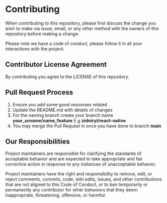 # Contributing

When contributing to this repository, please first discuss the change you wish to make via issue,
email, or any other method with the owners of this repository before making a change.

Please note we have a code of conduct, please follow it in all your interactions with the project.

## Contributor License Agreement

By contributing you agree to the LICENSE of this repository.

## Pull Request Process

1. Ensure you add some good resourses related
2. Update the README.md with details of changes
3. For the naming branch create your branch name **your_urname/name_feature** E.g **zidniryi/react-native**
4. You may merge the Pull Request in once you have done to branch **main**

## Our Responsibilities

Project maintainers are responsible for clarifying the standards of acceptable
behavior and are expected to take appropriate and fair corrective action in
response to any instances of unacceptable behavior.

Project maintainers have the right and responsibility to remove, edit, or
reject comments, commits, code, wiki edits, issues, and other contributions
that are not aligned to this Code of Conduct, or to ban temporarily or
permanently any contributor for other behaviors that they deem inappropriate,
threatening, offensive, or harmful.
